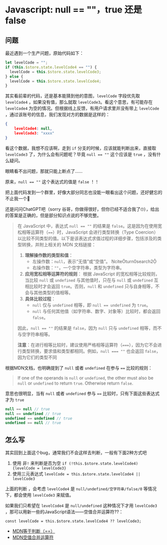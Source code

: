 # Javascript: null == ""，true 还是 false



## 问题

最近遇到一个生产问题，原始代码如下：

```javascript
let levelCode = "";
if (this.$store.state.levelCode4 == "") {
  levelCode = this.$store.state.levelCode3;
} else {
  levelCode = this.$store.state.levelCode4;
}
```

其实看前辈的代码，还是基本能猜到他的意图，`levelCode` 字段优先取 `levelCode4` ，如果没有值，那么就取 `levelCode3`。看这个意思，有可能存在 `levelCode4` 为空的情况。但根据线上反馈，有用户请求里并没有带上 `levelCode` ，通过该账号的信息，我们发现对方的数据是这样的：

```json
{
    levelCode4: null,
    levelCode3: "xxxx"
}
```

看这个数据，我想不应该啊，走到 `if` 分支的时候，应该就能判断出来，直接取 `levelCode3` 了，为什么会有问题呢？毕竟 `null == ""` 这个应该是 `true` ，没有什么疑问。

眼睛看不出问题，那就只能上断点了……

原来，`null == ""` 这个表达式的值是 `false` ！！

把上面代码发到一个群里，好像大部分同志也没能一眼看出这个问题，还好健忘的不止我一个🤣

还是问问ChatGPT吧（sorry 谷哥，你做得很好，但你已经不适合我了🙄），给出的答案是正确的，但是部分知识点说的不够完整。

> 在 JavaScript 中，表达式 `null == ""` 的结果是 `false`。这是因为在使用宽松相等运算符（`==`）时，JavaScript 会进行类型转换（Type Coercion）以比较不同类型的值。以下是该表达式求值过程的详细步骤，包括涉及的类型转换，并附上相关的 MDN 文档链接：
>
> 1. **理解操作数的类型和值**：
>    - 左操作数：`null`，表示“无值”或“空值”。 citeturn0search2
>    - 右操作数：`""`，一个空字符串，类型为字符串。
> 2. **应用宽松相等运算符的规则**： 根据 JavaScript 的宽松相等比较规则，当比较 `null` 或 `undefined` 与其他值时，只在与 `null` 或 `undefined` 互相比较时才会返回 `true`。否则，`null` 和 `undefined` 只与自身相等，不会与其他类型的值相等。 
> 3. **具体比较过程**：
>    - `null` 仅与 `undefined` 相等，即 `null == undefined` 为 `true`。
>    - `null` 与任何其他值（如字符串、数字、对象等）比较时，都会返回 `false`。
>
> 因此，`null == ""` 的结果是 `false`，因为 `null` 只与 `undefined` 相等，而不与空字符串相等。
>
> **注意**：在进行相等比较时，建议使用严格相等运算符（`===`），因为它不会进行类型转换，要求值和类型都相同。例如，`null === ""` 也会返回 `false`，因为它们的类型不同



根据MDN文档，也明确提到了 `null` 或者 `undefined` 在参与 `==` 比较的规则：

> If one of the operands is `null` or `undefined`, the other must also be `null` or `undefined` to return `true`. Otherwise return `false`.

意思也很明显，当有 `null` 或者 `undefined` 参与 `==` 比较时，只有下面这些表达式才为 `true`

```javascript
null == null // true
null == undefined // true
undefined == undefined // true
undefined == null // true
```



## 怎么写

其实回到上面这个bug，通常我们不会这样去判断，一般有下面2种方式吧

1. 使用 非`!` 来判断是否为空  `if (!this.$store.state.levelCode4) {levelCode = levelCode3}`
2. 使用三元表达式 `levelCode = this.$store.state.levelCode4 || levelCode3`

上面的判断 ，会考虑 `levelCode4` 是 `null/undefined/空字符串/false/0` 等情况下，都会使用 `levelCode3` 来赋值。



如果我们只希望在 `levelCode4` 是 `null/undefined` 这种情况下才用 `levelCode3` ，那可以用新一些的JavaScript语法——空值合并运算符??：

`const levelCode = this.$store.state.levelCode4 ?? levelCode3;`



* [MDN等于判断（==）](https://developer.mozilla.org/en-US/docs/Web/JavaScript/Reference/Operators/Equality)
* [MDN空值合并运算符](https://developer.mozilla.org/en-US/docs/Web/JavaScript/Reference/Operators/Nullish_coalescing)